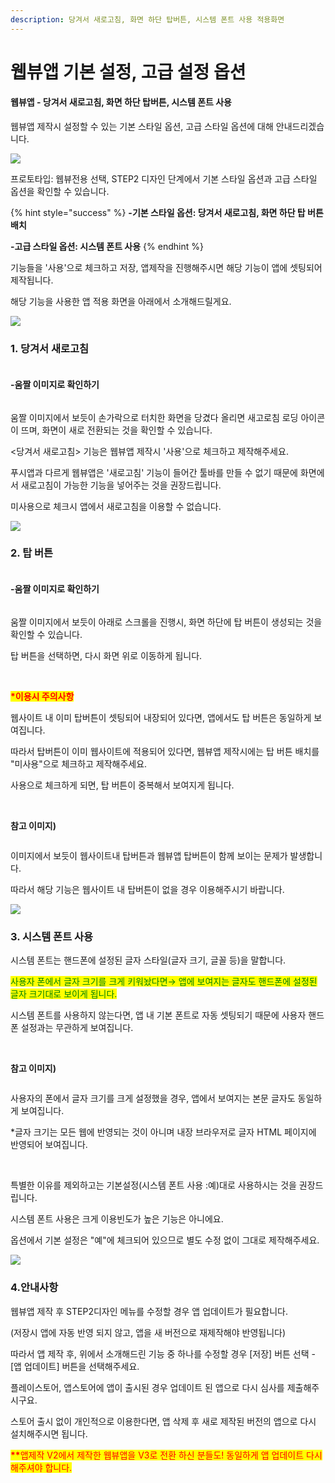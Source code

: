 ```yaml
---
description: 당겨서 새로고침, 화면 하단 탑버튼, 시스템 폰트 사용 적용화면
---
```


# 웹뷰앱 기본 설정, 고급 설정 옵션

#### **웹뷰앱 - 당겨서 새로고침, 화면 하단 탑버튼, 시스템 폰트 사용**

웹뷰앱 제작시 설정할 수 있는 기본 스타일 옵션, 고급 스타일 옵션에 대해 안내드리겠습니다.

![](../../../.gitbook/assets/새로고침,탑버튼.png)

프로토타입: 웹뷰전용 선택, STEP2 디자인 단계에서 기본 스타일 옵션과 고급 스타일 옵션을 확인할 수 있습니다.

{% hint style="success" %}
**-기본 스타일 옵션: 당겨서 새로고침, 화면 하단 탑 버튼 배치**

**-고급 스타일 옵션: 시스템 폰트 사용**
{% endhint %}

​기능들을 '사용'으로 체크하고 저장, 앱제작을 진행해주시면 해당 기능이 앱에 셋팅되어 제작됩니다.

해당 기능을 사용한 앱 적용 화면을 아래에서 소개해드릴게요.

![](<../../../.gitbook/assets/구분선 (1) (1) (1).PNG>)

### 1. 당겨서 새로고침

<div align="left">

<img src="../../../.gitbook/assets/새로고팀.png" alt="">

</div>

#### **-움짤 이미지로 확인하기**

<div align="left">

<img src="../../../.gitbook/assets/녹화_2022_06_20_11_53_50_900.gif" alt="">

</div>

움짤 이미지에서 보듯이 손가락으로 터치한 화면을 당겼다 올리면 새고로침 로딩 아이콘이 뜨며, 화면이 새로 전환되는 것을 확인할 수 있습니다.

<당겨서 새로고침> 기능은 웹뷰앱 제작시 '사용'으로 체크하고 제작해주세요.

푸시앱과 다르게 웹뷰앱은 '새로고침' 기능이 들어간 툴바를 만들 수 없기 때문에 화면에서 새로고침이 가능한 기능을 넣어주는 것을 권장드립니다.

미사용으로 체크시 앱에서 새로고침을 이용할 수 없습니다.

![](<../../../.gitbook/assets/구분선 (1) (1) (1).PNG>)

### 2. 탑 버튼

<div align="left">

<img src="../../../.gitbook/assets/탑버튼.png" alt="">

</div>



#### -움짤 이미지로 확인하기

<div align="left">

<img src="../../../.gitbook/assets/녹화_2022_06_20_11_54_37_886.gif" alt="">

</div>

​움짤 이미지에서 보듯이 아래로 스크롤을 진행시, 화면 하단에 탑 버튼이 생성되는 것을 확인할 수 있습니다.

탑 버튼을 선택하면, 다시 화면 위로 이동하게 됩니다.

​

<mark style="color:red;">**\*이용시 주의사항**</mark>

웹사이트 내 이미 탑버튼이 셋팅되어 내장되어 있다면, 앱에서도 탑 버튼은 동일하게 보여집니다.

따라서 탑버튼이 이미 웹사이트에 적용되어 있다면, 웹뷰앱 제작시에는 탑 버튼 배치를 "미사용"으로 체크하고 제작해주세요.

사용으로 체크하게 되면, 탑 버튼이 중복해서 보여지게 됩니다.

​

**참고 이미지)**

<div align="left">

<img src="../../../.gitbook/assets/탑버튼2.png" alt="">

</div>

이미지에서 보듯이 웹사이트내 탑버튼과 웹뷰앱 탑버튼이 함께 보이는 문제가 발생합니다.

따라서 해당 기능은 웹사이트 내 탑버튼이 없을 경우 이용해주시기 바랍니다.

![](<../../../.gitbook/assets/구분선 (1) (1) (1).PNG>)

### **3. 시스템 폰트 사용**

시스템 폰트는 핸드폰에 설정된 글자 스타일(글자 크기, 글꼴 등)을 말합니다.

<mark style="color:green;">사용자 폰에서 글자 크기를 크게 키워놨다면→ 앱에 보여지는 글자도 핸드폰에 설정된 글자 크기대로 보이게 됩니다.</mark>

시스템 폰트를 사용하지 않는다면, 앱 내 기본 폰트로 자동 셋팅되기 때문에 사용자 핸드폰 설정과는 무관하게 보여집니다.

​

**참고 이미지)**

<div align="left">

<img src="../../../.gitbook/assets/시스템폰트1.png" alt="">

</div>

사용자의 폰에서 글자 크기를 크게 설정했을 경우, 앱에서 보여지는 본문 글자도 동일하게 보여집니다.

\*글자 크기는 모든 웹에 반영되는 것이 아니며 내장 브라우저로 글자 HTML 페이지에 반영되어 보여집니다.

​

특별한 이유를 제외하고는 기본설정(시스템 폰트 사용 :예)대로 사용하시는 것을 권장드립니다.

시스템 폰트 사용은 크게 이용빈도가 높은 기능은 아니에요.

옵션에서 기본 설정은 "예"에 체크되어 있으므로 별도 수정 없이 그대로 제작해주세요.

![](<../../../.gitbook/assets/구분선 (1) (1) (1).PNG>)

### 4.안내사항

웹뷰앱 제작 후 STEP2디자인 메뉴를 수정할 경우 앱 업데이트가 필요합니다.

(저장시 앱에 자동 반영 되지 않고, 앱을 새 버전으로 재제작해야 반영됩니다)

따라서 앱 제작 후, 위에서 소개해드린 기능 중 하나를 수정할 경우 \[저장] 버튼 선택 -\[앱 업데이트] 버튼을 선택해주세요.

플레이스토어, 앱스토어에 앱이 출시된 경우 업데이트 된 앱으로 다시 심사를 제출해주시구요.

스토어 출시 없이 개인적으로 이용한다면, 앱 삭제 후 새로 제작된 버전의 앱으로 다시 설치해주시면 됩니다.

<mark style="color:red;">**\*\***</mark><mark style="color:red;">앱제작 V2에서 제작한 웹뷰앱을 V3로 전환 하신 분들도! 동일하게 앱 업데이트 다시 해주셔야 합니다.</mark>



